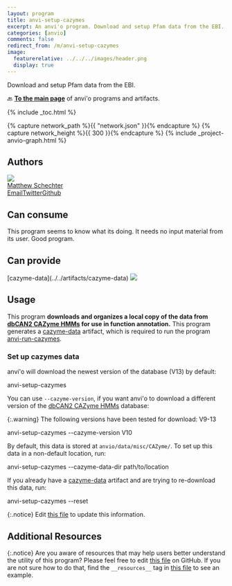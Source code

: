 ```yaml
---
layout: program
title: anvi-setup-cazymes
excerpt: An anvi'o program. Download and setup Pfam data from the EBI.
categories: [anvio]
comments: false
redirect_from: /m/anvi-setup-cazymes
image:
  featurerelative: ../../../images/header.png
  display: true
---
```


Download and setup Pfam data from the EBI.

🔙 **[To the main page](../../)** of anvi'o programs and artifacts.


{% include _toc.html %}
<div id="svg" class="subnetwork"></div>
{% capture network_path %}{{ "network.json" }}{% endcapture %}
{% capture network_height %}{{ 300 }}{% endcapture %}
{% include _project-anvio-graph.html %}


## Authors

<div class="anvio-person"><div class="anvio-person-info"><div class="anvio-person-photo"><img class="anvio-person-photo-img" src="../../images/authors/mschecht.jpg" /></div><div class="anvio-person-info-box"><a href="/people/mschecht" target="_blank"><span class="anvio-person-name">Matthew Schechter</span></a><div class="anvio-person-social-box"><a href="mailto:mschechter@uchicago.edu" class="person-social" target="_blank"><i class="fa fa-fw fa-envelope-square"></i>Email</a><a href="http://twitter.com/mschecht_bio" class="person-social" target="_blank"><i class="fa fa-fw fa-twitter-square"></i>Twitter</a><a href="http://github.com/mschecht" class="person-social" target="_blank"><i class="fa fa-fw fa-github"></i>Github</a></div></div></div></div>



## Can consume


This program seems to know what its doing. It needs no input material from its user. Good program.


## Can provide


<p style="text-align: left" markdown="1"><span class="artifact-p">[cazyme-data](../../artifacts/cazyme-data) <img src="../../images/icons/DATA.png" class="artifact-icon-mini" /></span></p>


## Usage


This program **downloads and organizes a local copy of the data from [dbCAN2 CAZyme HMMs](https://bcb.unl.edu/dbCAN2/download/Databases/) for use in function annotation.** This program generates a <span class="artifact-n">[cazyme-data](/help/main/artifacts/cazyme-data)</span> artifact, which is required to run the program <span class="artifact-p">[anvi-run-cazymes](/help/main/programs/anvi-run-cazymes)</span>. 

### Set up cazymes data

anvi'o will download the newest version of the database (V13) by default:

<div class="codeblock" markdown="1">
anvi&#45;setup&#45;cazymes 
</div>

You can use `--cazyme-version`, if you want anvi'o to download a different version of the [dbCAN2 CAZyme HMMs](https://bcb.unl.edu/dbCAN2/download/Databases/) database:

{:.warning}
The following versions have been tested for download: V9-13

<div class="codeblock" markdown="1">
anvi&#45;setup&#45;cazymes &#45;&#45;cazyme&#45;version V10
</div>

By default, this data is stored at `anvio/data/misc/CAZyme/`. To set up this data in a non-default location, run:

<div class="codeblock" markdown="1">
anvi&#45;setup&#45;cazymes &#45;&#45;cazyme&#45;data&#45;dir path/to/location
</div>

If you already have a <span class="artifact-n">[cazyme-data](/help/main/artifacts/cazyme-data)</span> artifact and are trying to re-download this data, run:

<div class="codeblock" markdown="1">
anvi&#45;setup&#45;cazymes &#45;&#45;reset
</div>


{:.notice}
Edit [this file](https://github.com/merenlab/anvio/tree/master/anvio/docs/programs/anvi-setup-cazymes.md) to update this information.


## Additional Resources



{:.notice}
Are you aware of resources that may help users better understand the utility of this program? Please feel free to edit [this file](https://github.com/merenlab/anvio/tree/master/bin/anvi-setup-cazymes) on GitHub. If you are not sure how to do that, find the `__resources__` tag in [this file](https://github.com/merenlab/anvio/blob/master/bin/anvi-interactive) to see an example.
